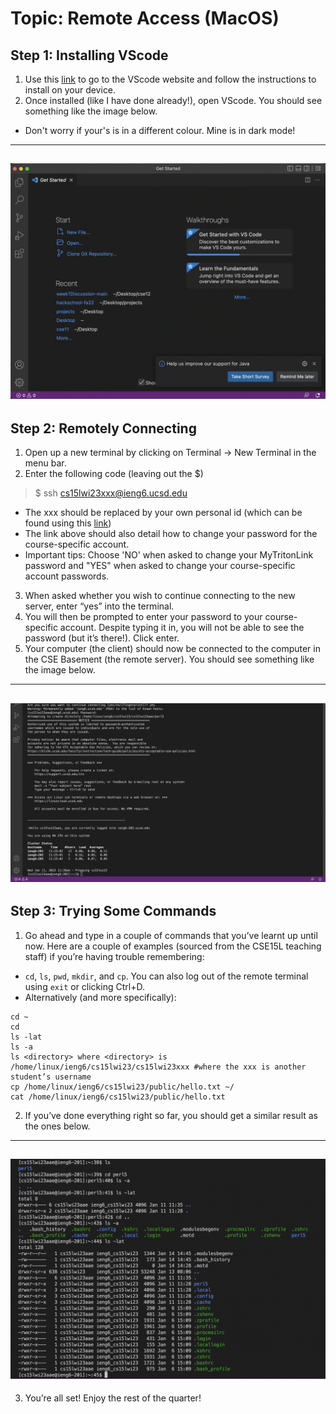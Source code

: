 # Topic: Remote Access (MacOS)

## Step 1: Installing VScode
1. Use this [link](https://code.visualstudio.com/) to go to the VScode website and follow the instructions to install on your device.
2. Once installed (like I have done already!), open VScode. You should see something like the image below. 
* Don't worry if your's is in a different colour. Mine is in dark mode!
---
![image](https://raw.githubusercontent.com/cheahfulnic/cse15l-lab-reports/main/step1image.png)
---

## Step 2: Remotely Connecting
1. Open up a new terminal by clicking on Terminal -> New Terminal in the menu bar.
2. Enter the following code (leaving out the $)
> $ ssh cs15lwi23xxx@ieng6.ucsd.edu
* The xxx should be replaced by your own personal id (which can be found using this [link](https://sdacs.ucsd.edu/~icc/index.php))
* The link above should also detail how to change your password for the course-specific account.
* Important tips: Choose 'NO' when asked to change your MyTritonLink password and "YES" when asked to change your course-specific account passwords.
3.  When asked whether you wish to continue connecting to the new server, enter “yes” into the terminal.
4. You will then be prompted to enter your password to your course-specific account. Despite typing it in, you will not be able to see the password (but it’s there!). Click enter.
5. Your computer (the client) should now be connected to the computer in the CSE Basement (the remote server). You should see something like the image below.
---
![image](https://raw.githubusercontent.com/cheahfulnic/cse15l-lab-reports/main/step2image.png)
---

## Step 3: Trying Some Commands
1. Go ahead and type in a couple of commands that you’ve learnt up until now. Here are a couple of examples (sourced from the CSE15L teaching staff) if you’re having trouble remembering:
*  `cd`, `ls`, `pwd`, `mkdir`, and `cp`. You can also log out of the remote terminal using `exit` or clicking Ctrl+D.
*  Alternatively (and more specifically):
```
cd ~
cd
ls -lat
ls -a
ls <directory> where <directory> is /home/linux/ieng6/cs15lwi23/cs15lwi23xxx #where the xxx is another student’s username
cp /home/linux/ieng6/cs15lwi23/public/hello.txt ~/
cat /home/linux/ieng6/cs15lwi23/public/hello.txt
```
2. If you’ve done everything right so far, you should get a similar result as the ones below.
---
![image](https://raw.githubusercontent.com/cheahfulnic/cse15l-lab-reports/main/step3image.png)
---
3. You’re all set! Enjoy the rest of the quarter!
